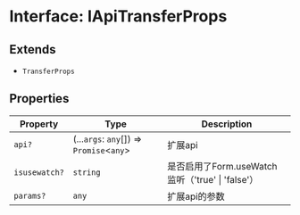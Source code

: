 # Interface: IApiTransferProps

## Extends

- `TransferProps`

## Properties

| Property | Type | Description |
| ------ | ------ | ------ |
| `api?` | (...`args`: `any`[]) => `Promise`\<`any`\> | 扩展api |
| `isusewatch?` | `string` | 是否启用了Form.useWatch监听（'true' \| 'false'） |
| `params?` | `any` | 扩展api的参数 |
